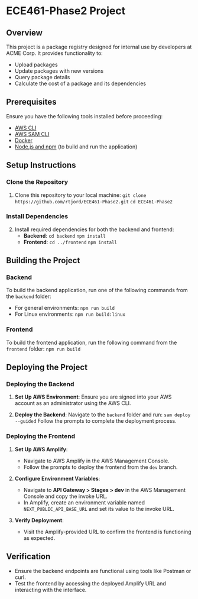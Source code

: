 # ECE461-Phase2 Project

## Overview
This project is a package registry designed for internal use by developers at ACME Corp. It provides functionality to:

- Upload packages
- Update packages with new versions
- Query package details
- Calculate the cost of a package and its dependencies

## Prerequisites
Ensure you have the following tools installed before proceeding:

- [AWS CLI](https://docs.aws.amazon.com/cli/latest/userguide/getting-started-install.html)
- [AWS SAM CLI](https://docs.aws.amazon.com/serverless-application-model/latest/developerguide/install-sam-cli.html)
- [Docker](https://docs.docker.com/engine/install/)
- [Node.js and npm](https://nodejs.org/) (to build and run the application)

## Setup Instructions

### Clone the Repository
1. Clone this repository to your local machine:
   `git clone https://github.com/rtjord/ECE461-Phase2.git`
   `cd ECE461-Phase2`

### Install Dependencies
2. Install required dependencies for both the backend and frontend:
   - **Backend**:
     `cd backend`
     `npm install`
   - **Frontend**:
     `cd ../frontend`
     `npm install`

## Building the Project

### Backend
To build the backend application, run one of the following commands from the `backend` folder:
- For general environments:
  `npm run build`
- For Linux environments:
  `npm run build:linux`

### Frontend
To build the frontend application, run the following command from the `frontend` folder:
`npm run build`

## Deploying the Project

### Deploying the Backend
1. **Set Up AWS Environment**: Ensure you are signed into your AWS account as an administrator using the AWS CLI.
   
2. **Deploy the Backend**: Navigate to the `backend` folder and run:
   `sam deploy --guided`
   Follow the prompts to complete the deployment process.

### Deploying the Frontend
1. **Set Up AWS Amplify**:
   - Navigate to AWS Amplify in the AWS Management Console.
   - Follow the prompts to deploy the frontend from the `dev` branch.

2. **Configure Environment Variables**:
   - Navigate to **API Gateway > Stages > dev** in the AWS Management Console and copy the invoke URL.
   - In Amplify, create an environment variable named `NEXT_PUBLIC_API_BASE_URL` and set its value to the invoke URL.

3. **Verify Deployment**:
   - Visit the Amplify-provided URL to confirm the frontend is functioning as expected.

## Verification
- Ensure the backend endpoints are functional using tools like Postman or curl.
- Test the frontend by accessing the deployed Amplify URL and interacting with the interface.

